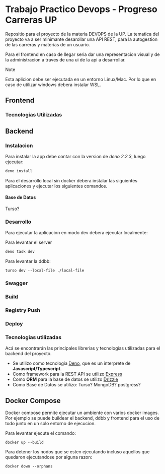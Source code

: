 # Trabajo Practico Devops - Progreso Carreras UP  

Repositio para el proyecto de la materia DEVOPS de la UP. La tematica del proyecto va a ser minimante desarollar una API REST, para la autogestion de las carreras y materias de un usuario. 

Para el frontend en caso de llegar seria dar una representacion visual y de la administracion a traves de una ui de la api a desarrollar.

> [!NOTE]
> Esta aplicion debe ser ejecutada en un entorno Linux/Mac. Por lo que en caso de utilizar windows debera instalar WSL.  

## Frontend

### Tecnologias Utilizadas 
## Backend 

### Instalacion

Para instalar la app debe contar con la version de *deno 2.2.3*, luego ejecutar: 
```bash
deno install
```
Para el desarrollo local sin docker debera instalar las siguientes aplicaciones y ejecutar los siguientes comandos.

#### Base de Datos

Turso?  

### Desarrollo

Para ejecutar la aplicacion en modo dev debera ejecutar localmente: 

Para levantar el server 
```bash
deno task dev
```

Para levantar la ddbb:
```
turso dev --local-file ./local-file
```


### Swagger 

### Build

### Registry Push


### Deploy 


### Tecnologias utilizadas

Acá se encontrarán las principales librerias y tecnologias utilizadas para el backend del proyecto. 

- Se utilizo como tecnologia [Deno](https://deno.com/), que es un interprete de **Javascript/Typescript**.
- Como framework para la REST API se utilizo [Express](https://expressjs.com/)
- Como **ORM** para la base de datos se utilizo [Drizzle](https://orm.drizzle.team/)
- Como Base de Datos se utilizo: Turso? MongoDB? postgress?



## Docker Compose
Docker compose permite ejecutar un ambiente con varios docker images. Por ejemplo se puede buildear el backend, ddbb y frontend para el uso de todo junto en un solo entorno de ejecucion.

Para levantar ejecute el comando:
```
docker up --build
```
Para detener los nodos que se esten ejecutando incluso aquellos que quedaron ejecutandose por alguna razon:
```
docker down --orphans
```
